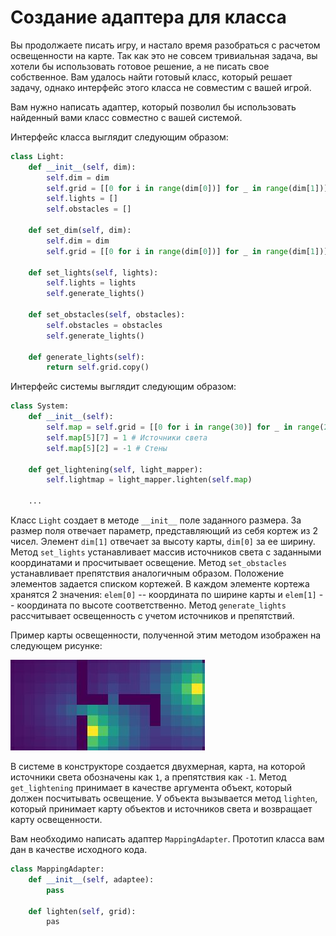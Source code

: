 # Создание адаптера для класса

Вы продолжаете писать игру, и настало время разобраться с расчетом освещенности на карте. Так как это не совсем тривиальная задача, вы хотели бы использовать готовое решение, а не писать свое собственное. Вам удалось найти готовый класс, который решает задачу, однако интерфейс этого класса не совместим с вашей игрой.

Вам нужно написать адаптер, который позволил бы использовать найденный вами класс совместно с вашей системой.

Интерфейс класса выглядит следующим образом:

```python
class Light:
    def __init__(self, dim):
        self.dim = dim
        self.grid = [[0 for i in range(dim[0])] for _ in range(dim[1])]
        self.lights = []
        self.obstacles = []

    def set_dim(self, dim):
        self.dim = dim
        self.grid = [[0 for i in range(dim[0])] for _ in range(dim[1])]

    def set_lights(self, lights):
        self.lights = lights
        self.generate_lights()

    def set_obstacles(self, obstacles):
        self.obstacles = obstacles
        self.generate_lights()

    def generate_lights(self):
        return self.grid.copy()

```

Интерфейс системы выглядит следующим образом:

```python
class System:
    def __init__(self):
        self.map = self.grid = [[0 for i in range(30)] for _ in range(20)]
        self.map[5][7] = 1 # Источники света
        self.map[5][2] = -1 # Стены

    def get_lightening(self, light_mapper):
        self.lightmap = light_mapper.lighten(self.map)

    ...
```

Класс `Light` создает в методе `__init__` поле заданного размера. За размер поля отвечает параметр, представляющий из себя кортеж из 2 чисел. Элемент `dim[1]` отвечает за высоту карты, `dim[0]` за ее ширину. Метод `set_lights` устанавливает массив источников света с заданными координатами и просчитывает освещение. Метод `set_obstacles` устанавливает препятствия аналогичным образом. Положение элементов задается списком кортежей. В каждом элементе кортежа хранятся 2 значения: `elem[0]` -- координата по ширине карты и `elem[1]` -- координата по высоте соответственно. Метод `generate_lights` рассчитывает освещенность с учетом источников и препятствий.

Пример карты освещенности, полученной этим методом изображен на следующем рисунке:

![Light map](../../img/LightMap.jpeg)

В системе в конструкторе создается двухмерная, карта, на которой источники света обозначены как `1`, а препятствия как `-1`. Метод `get_lightening` принимает в качестве аргумента объект, который должен посчитывать освещение. У объекта вызывается метод `lighten`, который принимает карту объектов и источников света и возвращает карту освещенности.

Вам необходимо написать адаптер `MappingAdapter`. Прототип класса вам дан в качестве исходного кода.

```python
class MappingAdapter:
    def __init__(self, adaptee):
        pass

    def lighten(self, grid):
        pas
```
